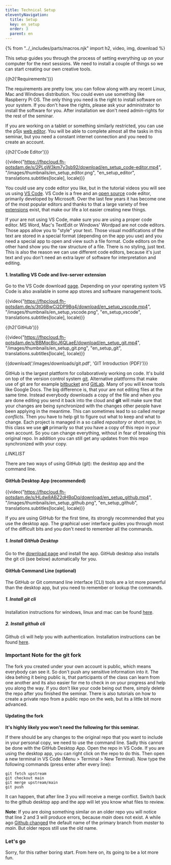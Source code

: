 ```yaml
---
title: Technical Setup
eleventyNavigation:
  title: Setup
  key: en_setup
  order: 3
  parent: en
---
```


{% from "../_includes/parts/macros.njk" import h2, video, img, download %}

This setup guides you through the process of setting everything up on your computer for the next sessions. We need to install a couple of things so we can start creating our own creative tools.

{{h2('Requirements')}}

The requirements are pretty low, you can follow along with any recent Linux, Mac and Windows distribution. You could even use something like Raspberry Pi OS. The only thing you need is the right to install software on your system. If you don't have the rights, please ask your administrator to install the software for you. After installation we don't need admin-rights for the rest of the seminar.

If you are working on a tablet or something similarly restricted, you can use the p5js [web editor](https://editor.p5js.org/). You will be able to complete almost all the tasks in this seminar, but you need a constant internet connection and you need to create an account.

{{h2('Code Editor')}}

{{video("https://fhpcloud.fh-potsdam.de/s/2PLgW3km7y3sb92/download/en_setup_code-editor.mp4", "/images/thumbnails/en_setup_editor.png", "en_setup_editor", translations.subtitles[locale], locale)}}

<!--
de: https://fhpcloud.fh-potsdam.de/s/JmNALPKTf4664od
en: https://fhpcloud.fh-potsdam.de/s/2PLgW3km7y3sb92
-->

You could use any code editor you like, but in the tutorial videos you will see us using [VS Code](https://code.visualstudio.com/download). VS Code is a free and an [open source](https://github.com/microsoft/vscode) code editor, primarily developed by Microsoft. Over the last few years it has become one of the most popular editors and thanks to that a large variety of free [extensions](https://marketplace.visualstudio.com/VSCode) exist, that make our life a lot easier creating new things.

If your are not using VS Code, make sure you are using a proper code editor. MS Word, Mac's TextEdit or Windows' Wordpad are not code editors. Those apps allow you to "style" your text. Those visual modifications of the text are stored in a special format (depending on the app you use) and you need a special app to open and view such a file format. Code editors on the other hand show you the raw structure of a file. There is no styling, just text. This is also the reason we can use different code editors, because it's just text and you don't need an extra layer of software for interpretation and editing.

#### 1. Installing VS Code and live-server extension
Go to the VS Code download [page](https://code.visualstudio.com/download). Depending on your operating system VS Code is also available in some app stores and software management tools.

{{video("https://fhpcloud.fh-potsdam.de/s/3tG6BwCi2DP9Bg4/download/en_setup_vscode.mp4", "/images/thumbnails/en_setup_vscode.png", "en_setup_vscode", translations.subtitles[locale], locale)}}

<!--
de: https://fhpcloud.fh-potsdam.de/s/mMdW8q9JZgpe5Pg
en: https://fhpcloud.fh-potsdam.de/s/3tG6BwCi2DP9Bg4
-->

{{h2('GitHub')}}

{{video("https://fhpcloud.fh-potsdam.de/s/BBMqcBicJ6QLaeE/download/en_setup_git.mp4", "/images/thumbnails/en_setup_git.png", "en_setup_git", translations.subtitles[locale], locale)}}

<!--
de: https://fhpcloud.fh-potsdam.de/s/W9QgRiapdEcWT5P
en: https://fhpcloud.fh-potsdam.de/s/BBMqcBicJ6QLaeE
-->

{{download('/images/downloads/git.pdf', 'GIT Introduction (PDF)')}}

GitHub is the largest plattform for collaboratively working on code. It's build on top of the version control system [git](https://git-scm.com/). Alternative plattforms that make use of git are for example [bitbucket](https://bitbucket.org/product) and [GitLab](https://about.gitlab.com/). Many of you will know tools like Google Docs. The big difference is, that your are not editing files at the same time. Instead everybody downloads a copy of the file and when you are done editing you send it back into the cloud and **git** will make sure that your changes are being synchronized with the changes other people have been applying in the meantime. This can sometimes lead to so called *merge conflicts*. Then you have to help git to figure out what to keep and what to change. Each project is managed in a so called *repository* or short *repo*, In this class we use **git** primarily so that you have a copy of this repo in your own account. So you can change everything, without in fear of breaking this original repo. In addition you can still get any updates from this repo synchronized with your copy.

*LINKLIST*

There are two ways of using GitHub (git): the desktop app and the command line.

#### GitHub Desktop App (recommended)

{{video("https://fhpcloud.fh-potsdam.de/s/HLdw8ABZ2dHBqDq/download/en_setup_github.mp4", "/images/thumbnails/en_setup_github.png", "en_setup_github", translations.subtitles[locale], locale)}}

<!--
de: https://fhpcloud.fh-potsdam.de/s/neWkx2H8RNqg6Eo
en: https://fhpcloud.fh-potsdam.de/s/HLdw8ABZ2dHBqDq
-->

If you are using GitHub for the first time, its strongly recommended that you use the desktop app. The graphical user interface guides you through most of the difficult bits and you don't need to remember all the commands.

##### 1. Install GitHub Desktop
Go to the [download page](https://desktop.github.com/) and install the app. GitHub desktop also installs the git cli (see below) automatically for you.

#### GitHub Command Line (optional)

The GitHub or Git command line interface (CLI) tools are a lot more powerful than the desktop app, but you need to remember or lookup the commands.

##### 1. Install git cli
Installation instructions for windows, linux and mac can be found [here](https://git-scm.com/book/en/v2/Getting-Started-Installing-Git).

##### 2. Install github cli
Github cli will help you with authentication. Installation instructions can be found [here](https://github.com/cli/cli).

### Important Note for the git fork
The fork you created under your own account is public, which means everybody can see it. So don't push any sensitive information into it. The idea behing it being public is, that participants of the class can learn from one another and its also easier for me to check in on your progress and help you along the way. If you don't like your code being out there, simply delete the repo after you finished the seminar. There is also tutorials on how to create a private repo from a public repo on the web, but its a little bit more advanced.

#### Updating the fork

**It's highly likely you won't need the following for this seminar.**

If there should be any changes to the original repo that you want to include in your personal copy, we need to use the command line. Sadly this cannot be done with the GitHub Desktop App. Open the repo in VS Code. If you are using the desktop app, you can right click on the repo to do this. Then open a new terminal in VS Code (Menu > Terminal > New Terminal). Now type the following commands (press enter after every line):

```
git fetch upstream
git checkout main
git merge upstream/main
git push
```

It can happen, that after line 3 you will receive a merge conflict. Switch back to the github desktop app and the app will let you know what files to review.

**Note**: If you are doing something similar on an older repo you will notice that line 2 and 3 will produce errors, because *main* does not exist. A while ago [Github changed](https://github.com/github/renaming) the default name of the primary branch from *master* to *main*. But older repos still use the old name.

### Let's go
Sorry, for this rather boring start. From here on, its going to be a lot more fun.